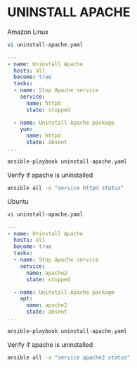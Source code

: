 # UNINSTALL APACHE

Amazon Linux
```sh
vi uninstall-apache.yaml
```
```yaml
---
- name: Uninstall Apache
  hosts: all
  become: true
  tasks: 
  - name: Stop Apache service
    service:
      name: httpd
      state: stopped

  - name: Uninstall Apache package
    yum:
      name: httpd
      state: absent
...
```
```sh
ansible-playbook uninstall-apache.yaml
```
Verify if apache is uninstalled
```sh
ansible all -a "service httpd status"
```

Ubuntu
```sh
vi uninstall-apache.yaml
```
```yaml
---
- name: Uninstall Apache
  hosts: all
  become: true
  tasks: 
  - name: Stop Apache service
    service:
      name: apache2
      state: stopped

  - name: Uninstall Apache package
    apt:
      name: apache2
      state: absent
...
```
```sh
ansible-playbook uninstall-apache.yaml
```
Verify if apache is uninstalled
```sh
ansible all -a "service apache2 status"
```
